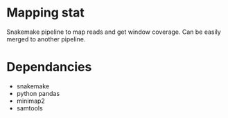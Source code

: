 # Mapping stat

Snakemake pipeline to map reads and get window coverage.
Can be easily merged to another pipeline.

# Dependancies

* snakemake
* python pandas
* minimap2
* samtools